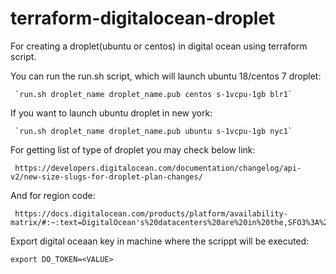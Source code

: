 # terraform-digitalocean-droplet

For creating a droplet(ubuntu or centos) in digital ocean using terraform script.

 You can run the run.sh script, which will launch ubuntu 18/centos 7 droplet:
 
     `run.sh droplet_name droplet_name.pub centos s-1vcpu-1gb blr1`
 
 If you want to launch ubuntu droplet in new york:
 
     `run.sh droplet_name droplet_name.pub ubuntu s-1vcpu-1gb nyc1`
   
 For getting list of type of droplet you may check below link:
 
     https://developers.digitalocean.com/documentation/changelog/api-v2/new-size-slugs-for-droplet-plan-changes/

 And for region code: 
 
     https://docs.digitalocean.com/products/platform/availability-matrix/#:~:text=DigitalOcean's%20datacenters%20are%20in%20the,SFO3%3A%20San%20Francisco%2C%20United%20States


Export digital oceaan key in machine where the scrippt will be executed:
  
    export DO_TOKEN=<VALUE>

  
